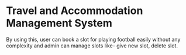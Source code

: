 # Travel and Accommodation Management System 
By using this, user can book a slot for playing football easily without any complexity and admin can manage slots like- give new slot, delete slot. 
